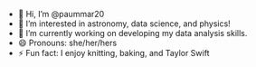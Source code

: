 - 👋 Hi, I’m @paummar20
- 👀 I’m interested in astronomy, data science, and physics!
- 🌱 I’m currently working on developing my data analysis skills.
- 😄 Pronouns: she/her/hers
- ⚡ Fun fact: I enjoy knitting, baking, and Taylor Swift

<!---
paummar20/paummar20 is a ✨ special ✨ repository because its `README.md` (this file) appears on your GitHub profile.
You can click the Preview link to take a look at your changes.
--->
